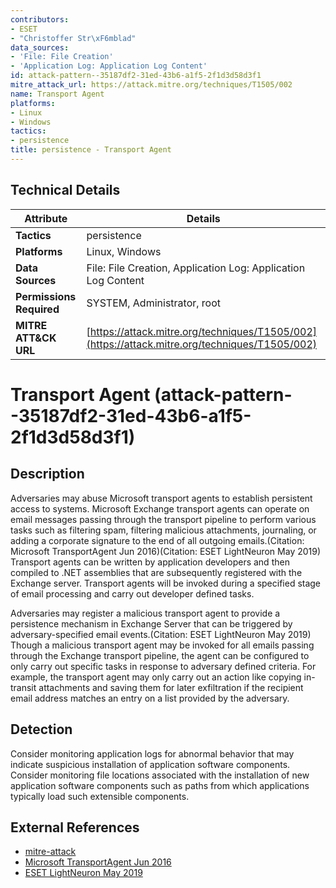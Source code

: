 ```yaml
---
contributors:
- ESET
- "Christoffer Str\xF6mblad"
data_sources:
- 'File: File Creation'
- 'Application Log: Application Log Content'
id: attack-pattern--35187df2-31ed-43b6-a1f5-2f1d3d58d3f1
mitre_attack_url: https://attack.mitre.org/techniques/T1505/002
name: Transport Agent
platforms:
- Linux
- Windows
tactics:
- persistence
title: persistence - Transport Agent
---
```


## Technical Details

| Attribute | Details |
|-----------|----------|
| **Tactics** | persistence |
| **Platforms** | Linux, Windows |
| **Data Sources** | File: File Creation, Application Log: Application Log Content |
| **Permissions Required** | SYSTEM, Administrator, root |
| **MITRE ATT&CK URL** | [https://attack.mitre.org/techniques/T1505/002](https://attack.mitre.org/techniques/T1505/002) |

# Transport Agent (attack-pattern--35187df2-31ed-43b6-a1f5-2f1d3d58d3f1)

## Description
Adversaries may abuse Microsoft transport agents to establish persistent access to systems. Microsoft Exchange transport agents can operate on email messages passing through the transport pipeline to perform various tasks such as filtering spam, filtering malicious attachments, journaling, or adding a corporate signature to the end of all outgoing emails.(Citation: Microsoft TransportAgent Jun 2016)(Citation: ESET LightNeuron May 2019) Transport agents can be written by application developers and then compiled to .NET assemblies that are subsequently registered with the Exchange server. Transport agents will be invoked during a specified stage of email processing and carry out developer defined tasks. 

Adversaries may register a malicious transport agent to provide a persistence mechanism in Exchange Server that can be triggered by adversary-specified email events.(Citation: ESET LightNeuron May 2019) Though a malicious transport agent may be invoked for all emails passing through the Exchange transport pipeline, the agent can be configured to only carry out specific tasks in response to adversary defined criteria. For example, the transport agent may only carry out an action like copying in-transit attachments and saving them for later exfiltration if the recipient email address matches an entry on a list provided by the adversary. 

## Detection
Consider monitoring application logs for abnormal behavior that may indicate suspicious installation of application software components. Consider monitoring file locations associated with the installation of new application software components such as paths from which applications typically load such extensible components.

## External References
- [mitre-attack](https://attack.mitre.org/techniques/T1505/002)
- [Microsoft TransportAgent Jun 2016](https://docs.microsoft.com/en-us/exchange/transport-agents-exchange-2013-help)
- [ESET LightNeuron May 2019](https://www.welivesecurity.com/wp-content/uploads/2019/05/ESET-LightNeuron.pdf)
